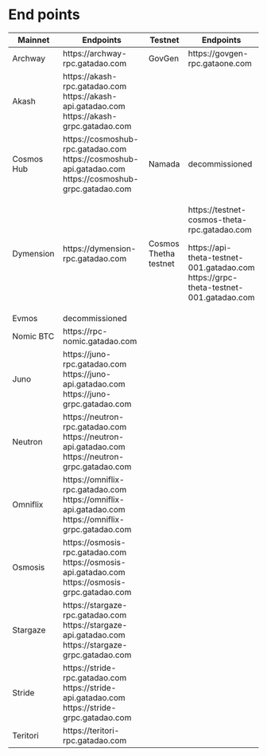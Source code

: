 # End points

<table><thead><tr><th width="133">Mainnet</th><th width="332">Endpoints</th><th width="98">Testnet</th><th>Endpoints</th></tr></thead><tbody><tr><td>Archway </td><td>https://archway-rpc.gatadao.com</td><td>GovGen </td><td>https://govgen-rpc.gataone.com</td></tr><tr><td>Akash</td><td>https://akash-rpc.gatadao.com<br>https://akash-api.gatadao.com <br>https://akash-grpc.gatadao.com</td><td></td><td></td></tr><tr><td>Cosmos Hub</td><td>https://cosmoshub-rpc.gatadao.com<br>https://cosmoshub-api.gatadao.com <br>https://cosmoshub-grpc.gatadao.com</td><td>Namada </td><td>decommissioned</td></tr><tr><td>Dymension</td><td>https://dymension-rpc.gatadao.com<br></td><td>Cosmos Thetha testnet</td><td><p>https://testnet-cosmos-theta-rpc.gatadao.com</p><p>https://api-theta-testnet-001.gatadao.com<br>https://grpc-theta-testnet-001.gatadao.com</p></td></tr><tr><td>Evmos</td><td>decommissioned</td><td></td><td></td></tr><tr><td>Nomic BTC</td><td>https://rpc-nomic.gatadao.com</td><td></td><td></td></tr><tr><td>Juno</td><td>https://juno-rpc.gatadao.com<br>https://juno-api.gatadao.com <br>https://juno-grpc.gatadao.com</td><td></td><td></td></tr><tr><td>Neutron</td><td>https://neutron-rpc.gatadao.com<br>https://neutron-api.gatadao.com <br>https://neutron-grpc.gatadao.com</td><td></td><td></td></tr><tr><td>Omniflix</td><td>https://omniflix-rpc.gatadao.com<br>https://omniflix-api.gatadao.com <br>https://omniflix-grpc.gatadao.com</td><td></td><td></td></tr><tr><td>Osmosis</td><td>https://osmosis-rpc.gatadao.com<br>https://osmosis-api.gatadao.com <br>https://osmosis-grpc.gatadao.com</td><td></td><td></td></tr><tr><td>Stargaze</td><td>https://stargaze-rpc.gatadao.com<br>https://stargaze-api.gatadao.com <br>https://stargaze-grpc.gatadao.com</td><td></td><td></td></tr><tr><td>Stride</td><td>https://stride-rpc.gatadao.com<br>https://stride-api.gatadao.com <br>https://stride-grpc.gatadao.com</td><td></td><td></td></tr><tr><td>Teritori</td><td>https://teritori-rpc.gatadao.com</td><td></td><td></td></tr></tbody></table>
